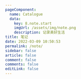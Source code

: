 ```yaml
---
pageComponent:
  name: Catalogue
  data:
    key: 8.note.start
    imgUrl: /assets/img/note.png
    description: 记录美好生活
title: 笔记
date: 2022-03-09 10:50:53
permalink: /note/
sidebar: false
article: false
comment: false
comments: false
editLink: false
---
```

